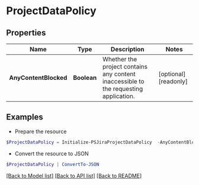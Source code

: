 # ProjectDataPolicy
## Properties

Name | Type | Description | Notes
------------ | ------------- | ------------- | -------------
**AnyContentBlocked** | **Boolean** | Whether the project contains any content inaccessible to the requesting application. | [optional] [readonly] 

## Examples

- Prepare the resource
```powershell
$ProjectDataPolicy = Initialize-PSJiraProjectDataPolicy  -AnyContentBlocked null
```

- Convert the resource to JSON
```powershell
$ProjectDataPolicy | ConvertTo-JSON
```

[[Back to Model list]](../README.md#documentation-for-models) [[Back to API list]](../README.md#documentation-for-api-endpoints) [[Back to README]](../README.md)

